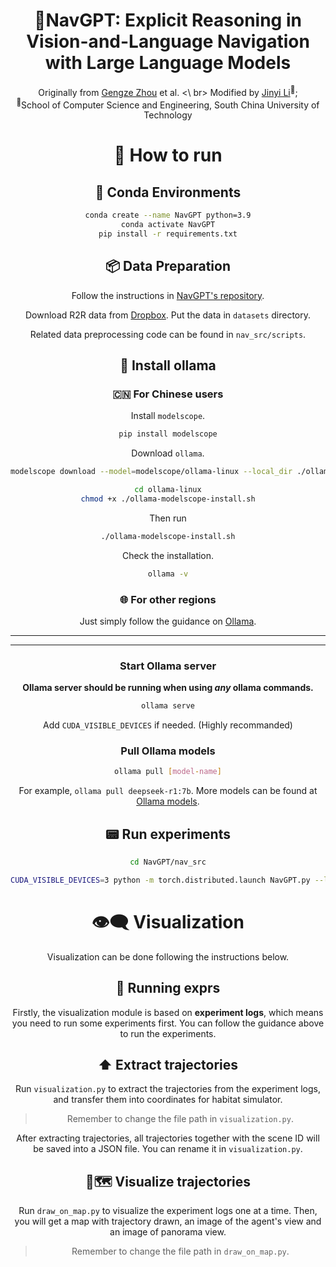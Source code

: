 <div align="center">

<h1>🎇NavGPT: Explicit Reasoning in Vision-and-Language Navigation with Large Language Models</h1>

<div>
    Originally from <a href='https://github.com/GengzeZhou' target='_blank'>Gengze Zhou</a> et al. <\ br>
    Modified by
    <a href='https://github.com/Leikrit' target='_blank'>Jinyi Li</a><sup>🌟</sup>;
</div>
<sup>🌟</sup>School of Computer Science and Engineering, South China University of Technology

# 🤖 How to run

## 🔧 Conda Environments

```bash
conda create --name NavGPT python=3.9
conda activate NavGPT
pip install -r requirements.txt
```

## 📦 Data Preparation

Follow the instructions in [NavGPT's repository](https://github.com/gengzezhou/navgpt#-data-preparation).

Download R2R data from [Dropbox](https://www.dropbox.com/sh/i8ng3iq5kpa68nu/AAB53bvCFY_ihYx1mkLlOB-ea?dl=1). Put the data in `datasets` directory.

Related data preprocessing code can be found in `nav_src/scripts`.

## 🦙 Install ollama

### 🇨🇳 For Chinese users

Install `modelscope`.
```bash
pip install modelscope
```

Download `ollama`.
```bash
modelscope download --model=modelscope/ollama-linux --local_dir ./ollama-linux --revision v0.5.7
```

```bash
cd ollama-linux
chmod +x ./ollama-modelscope-install.sh
```

Then run
```bash
./ollama-modelscope-install.sh
```

Check the installation.
```bash
ollama -v
```

### 🌐 For other regions

Just simply follow the guidance on [Ollama](https://ollama.com/download/linux).

---
---

### Start Ollama server

**Ollama server should be running when using *any* ollama commands.**
```bash
ollama serve
```
Add `CUDA_VISIBLE_DEVICES` if needed. (Highly recommanded)

### Pull Ollama models

```bash
ollama pull [model-name]
```

For example, `ollama pull deepseek-r1:7b`. More models can be found at [Ollama models](https://ollama.com/search).

## 📟 Run experiments

```bash
cd NavGPT/nav_src
```

```bash
CUDA_VISIBLE_DEVICES=3 python -m torch.distributed.launch NavGPT.py --llm_model_name ollama-deepseek --val_env_name R2R_val_unseen_instr --output_dir ../datasets/R2R/exprs/ollama-deepseek-test-1 --iters 10
```

# 👁️‍🗨️ Visualization

Visualization can be done following the instructions below.

## 📃 Running exprs

Firstly, the visualization module is based on **experiment logs**, which means you need to run some experiments first. You can follow the guidance above to run the experiments.

## ⬆️ Extract trajectories

Run `visualization.py` to extract the trajectories from the experiment logs, and transfer them into coordinates for habitat simulator.
> Remember to change the file path in `visualization.py`.

After extracting trajectories, all trajectories together with the scene ID will be saved into a JSON file. You can rename it in `visualization.py`.

## 📍🗺️ Visualize trajectories

Run `draw_on_map.py` to visualize the experiment logs one at a time. Then, you will get a map with trajectory drawn, an image of the agent's view and an image of panorama view.
> Remember to change the file path in `draw_on_map.py`.
